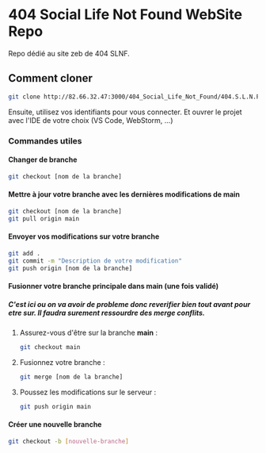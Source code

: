 # 404 Social Life Not Found WebSite Repo

Repo dédié au site zeb de 404 SLNF.

## Comment cloner 

```bash
git clone http://82.66.32.47:3000/404_Social_Life_Not_Found/404.S.L.N.F_WebSite.git
```

Ensuite, utilisez vos identifiants pour vous connecter. Et ouvrer le projet avec l'IDE de votre choix (VS Code, WebStorm, ...)

### Commandes utiles 

#### Changer de branche
```bash
git checkout [nom de la branche]
```

#### Mettre à jour votre branche avec les dernières modifications de main
```bash
git checkout [nom de la branche]
git pull origin main
```

#### Envoyer vos modifications sur votre branche
```bash
git add .
git commit -m "Description de votre modification"
git push origin [nom de la branche]
```

#### Fusionner votre branche principale dans main (une fois validé)
##### C'est ici ou on va avoir de probleme donc reverifier bien tout avant pour etre sur. Il faudra surement ressourdre des merge conflits.
1. Assurez-vous d'être sur la branche **main** :  
   ```bash
   git checkout main
   ```
2. Fusionnez votre branche :  
   ```bash
   git merge [nom de la branche]
   ```
3. Poussez les modifications sur le serveur :  
   ```bash
   git push origin main
   ```

#### Créer une nouvelle branche
```bash
git checkout -b [nouvelle-branche]
```